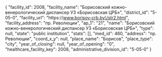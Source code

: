 {
    "facility_id": 2008,
    "facility_name": "Борисовский кожно-венерологический диспансер УЗ «Борисовская ЦРБ»",
    "district_id": "5-05-0",
    "facility_url": "https:\/\/www.borisov-crb.by\/str2.html",
    "facility_address": "пр. Революции",
    "ap_1": "21",
    "name": "Борисовский кожно-венерологический диспансер УЗ «Борисовская ЦРБ»",
    "type": null,
    "state": "public institution",
    "stats": [],
    "med_id": 460,
    "address": "пр. Революции",
    "coord_x_y": null,
    "place_name": "Борисов",
    "place_type": "city",
    "year_of_closing": null,
    "year_of_opening": "0",
    "healthcare_facility_key": 2008,
    "administrative_division_id": "5-05-0"
}